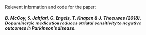 Relevent information and code for the paper:

##### B. McCoy, S. Jahfari, G. Engels, T. Knapen & J. Theeuwes (2018). Dopaminergic medication reduces striatal sensitivity to negative outcomes in Parkinson’s disease.

